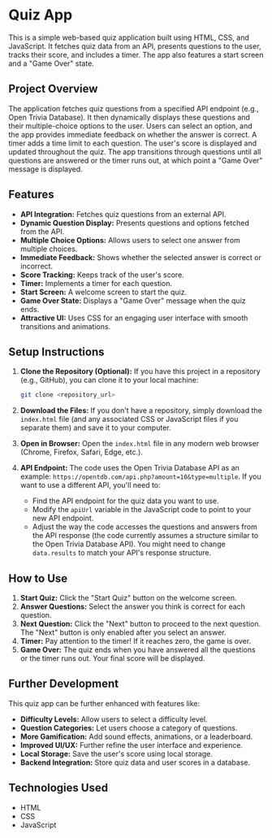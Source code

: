 # Quiz App

This is a simple web-based quiz application built using HTML, CSS, and JavaScript. It fetches quiz data from an API, presents questions to the user, tracks their score, and includes a timer.  The app also features a start screen and a "Game Over" state.

## Project Overview

The application fetches quiz questions from a specified API endpoint (e.g., Open Trivia Database).  It then dynamically displays these questions and their multiple-choice options to the user. Users can select an option, and the app provides immediate feedback on whether the answer is correct.  A timer adds a time limit to each question. The user's score is displayed and updated throughout the quiz.  The app transitions through questions until all questions are answered or the timer runs out, at which point a "Game Over" message is displayed.

## Features

*   **API Integration:** Fetches quiz questions from an external API.
*   **Dynamic Question Display:**  Presents questions and options fetched from the API.
*   **Multiple Choice Options:**  Allows users to select one answer from multiple choices.
*   **Immediate Feedback:**  Shows whether the selected answer is correct or incorrect.
*   **Score Tracking:**  Keeps track of the user's score.
*   **Timer:**  Implements a timer for each question.
*   **Start Screen:**  A welcome screen to start the quiz.
*   **Game Over State:**  Displays a "Game Over" message when the quiz ends.
*   **Attractive UI:** Uses CSS for an engaging user interface with smooth transitions and animations.

## Setup Instructions

1.  **Clone the Repository (Optional):** If you have this project in a repository (e.g., GitHub), you can clone it to your local machine:

    ```bash
    git clone <repository_url>
    ```

2.  **Download the Files:** If you don't have a repository, simply download the `index.html` file (and any associated CSS or JavaScript files if you separate them) and save it to your computer.

3.  **Open in Browser:** Open the `index.html` file in any modern web browser (Chrome, Firefox, Safari, Edge, etc.).

4.  **API Endpoint:** The code uses the Open Trivia Database API as an example: `https://opentdb.com/api.php?amount=10&type=multiple`.  If you want to use a different API, you'll need to:

    *   Find the API endpoint for the quiz data you want to use.
    *   Modify the `apiUrl` variable in the JavaScript code to point to your new API endpoint.
    *   Adjust the way the code accesses the questions and answers from the API response (the code currently assumes a structure similar to the Open Trivia Database API).  You might need to change `data.results` to match your API's response structure.

## How to Use

1.  **Start Quiz:** Click the "Start Quiz" button on the welcome screen.
2.  **Answer Questions:** Select the answer you think is correct for each question.
3.  **Next Question:** Click the "Next" button to proceed to the next question. The "Next" button is only enabled after you select an answer.
4.  **Timer:** Pay attention to the timer! If it reaches zero, the game is over.
5.  **Game Over:** The quiz ends when you have answered all the questions or the timer runs out. Your final score will be displayed.

## Further Development

This quiz app can be further enhanced with features like:

*   **Difficulty Levels:** Allow users to select a difficulty level.
*   **Question Categories:** Let users choose a category of questions.
*   **More Gamification:** Add sound effects, animations, or a leaderboard.
*   **Improved UI/UX:**  Further refine the user interface and experience.
*   **Local Storage:** Save the user's score using local storage.
*   **Backend Integration:** Store quiz data and user scores in a database.

## Technologies Used

*   HTML
*   CSS
*   JavaScript
